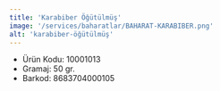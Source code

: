 ```yaml
---
title: 'Karabiber Öğütülmüş'
image: '/services/baharatlar/BAHARAT-KARABIBER.png'
alt: 'karabiber-öğütülmüş'
---
```


* Ürün Kodu: 10001013 
* Gramaj: 50 gr. 
* Barkod: 8683704000105
